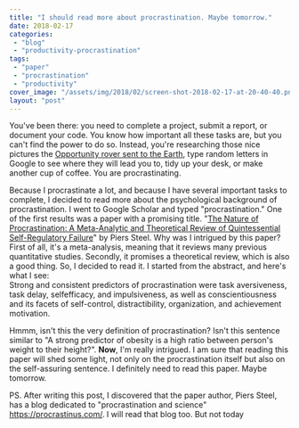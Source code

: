 ```yaml
---
title: "I should read more about procrastination. Maybe tomorrow."
date: 2018-02-17
categories: 
 - "blog"
 - "productivity-procrastination"
tags: 
 - "paper"
 - "procrastination"
 - "productivity"
cover_image: "/assets/img/2018/02/screen-shot-2018-02-17-at-20-40-40.png"
layout: "post"
---
```


You've been there: you need to complete a project, submit a report, or document your code. You know how important all these tasks are, but you can't find the power to do so. Instead, you're researching those nice pictures the [Opportunity rover sent to the Earth](https://www.google.co.il/search?q=opportunity+mars), type random letters in Google to see where they will lead you to, tidy up your desk, or make another cup of coffee. You are procrastinating.

Because I procrastinate a lot, and because I have several important tasks to complete, I decided to read more about the psychological background of procrastination. I went to Google Scholar and typed "procrastination." One of the first results was a paper with a promising title. "[The Nature of Procrastination: A Meta-Analytic and Theoretical Review of Quintessential Self-Regulatory Failure](http://studypedia.au.dk/fileadmin/www.studiemetro.au.dk/Procrastination_2.pdf)" by Piers Steel. Why was I intrigued by this paper? First of all, it's a meta-analysis, meaning that it reviews many previous quantitative studies. Secondly, it promises a theoretical review, which is also a good thing. So, I decided to read it. I started from the abstract, and here's what I see:  
Strong and consistent predictors of procrastination were task aversiveness, task delay, selfefficacy, and impulsiveness, as well as conscientiousness and its facets of self-control, distractibility, organization, and achievement motivation.

Hmmm, isn't this the very definition of procrastination? Isn't this sentence similar to "A strong predictor of obesity is a high ratio between person's weight to their height?". **Now**, I'm really intrigued. I am sure that reading this paper will shed some light, not only on the procrastination itself but also on the self-assuring sentence. I definitely need to read this paper. Maybe tomorrow.

PS. After writing this post, I discovered that the paper author, Piers Steel, has a blog dedicated to "procrastination and science" [<https://procrastinus.com/>](https://procrastinus.com/). I will read that blog too. But not today
